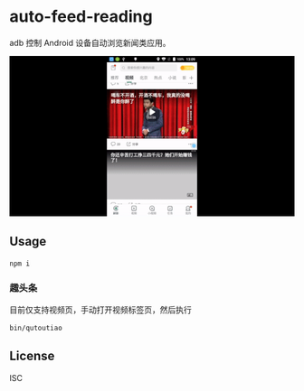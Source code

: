# auto-feed-reading

adb 控制 Android 设备自动浏览新闻类应用。

![screenshot](./screenshot.gif)

## Usage

```sh
npm i
```

### 趣头条

目前仅支持视频页，手动打开视频标签页，然后执行

```sh
bin/qutoutiao
```

## License

ISC